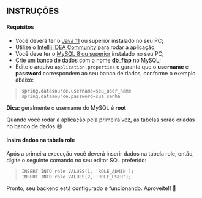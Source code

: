 ## INSTRUÇÕES

#### Requisitos

- Você deverá ter o [Java 11](https://www.oracle.com/br/java/technologies/javase/jdk11-archive-downloads.html) ou superior instalado no seu PC;
- Utilize o [Intellij IDEA Community](https://www.jetbrains.com/pt-br/idea/download/#section=windows) para rodar a aplicação;
- Você deve ter o [MySQL 8 ou superior](https://dev.mysql.com/downloads/installer/) instalado no seu PC;
- Crie um banco de dados com o nome **db_fiap** no MySQL;
- Edite o arquivo `application.properties` e garanta que o **username** e **password** correspondem ao seu banco de dados, conforme o exemplo abaixo:

> `spring.datasource.username=seu_user_name`<br>
> `spring.datasource.password=sua_senha`

**Dica:** geralmente o username do MySQL é **root**

Quando você rodar a aplicação pela primeira vez, as tabelas serão criadas no banco de dados :smile:


#### Insira dados na tabela role

Após a primeira execução você deverá inserir dados na tabela role, então, digite o seguinte comando no seu editor SQL preferido:

> `INSERT INTO role VALUES(1, 'ROLE_ADMIN');`<br>
> `INSERT INTO role VALUES(2, 'ROLE_USER');`



Pronto, seu backend está configurado e funcionando. Aproveite!! :rocket:

